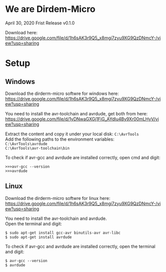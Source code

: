 # We are Dirdem-Micro

April 30, 2020
Frist Release v0.1.0

Download here:<br />
https://drive.google.com/file/d/1h6sAK3r9Q5_x8mgi7zyu9XG9QzDNmcY-/view?usp=sharing

# Setup

## Windows

Download the dirderm-micro softwre for windows here:<br />
https://drive.google.com/file/d/1h6sAK3r9Q5_x8mgi7zyu9XG9QzDNmcY-/view?usp=sharing

You need to install the avr-toolchain and avrdude, get both from here:<br />
https://drive.google.com/file/d/1yDNwaGXGj1FiG_AYdIu4By9Xr00mLHyV/view?usp=sharing

Extract the content and copy it under your local disk: `C:\AvrTools`<br />
Add the following paths to the environment variables:<br />
`C:\AvrTools\avrdude`<br />
`C:\AvrTools\avr-toolchain\bin`

To check if avr-gcc and avrdude are installed correctly, open cmd and digit:<br />
```
>>>avr-gcc --version
>>>avrdude
```

## Linux
Download the dirderm-micro softwre for linux here:<br />
https://drive.google.com/file/d/1h6sAK3r9Q5_x8mgi7zyu9XG9QzDNmcY-/view?usp=sharing

You need to install the avr-toolchain and avrdude.<br />
Open the terminal and digit:<br />
```
$ sudo apt-get install gcc-avr binutils-avr avr-libc
$ sudo apt-get install avrdude
```

To check if avr-gcc and avrdude are installed correctly, open the terminal and digit:<br />
```
$ avr-gcc --version
$ avrdude
```
